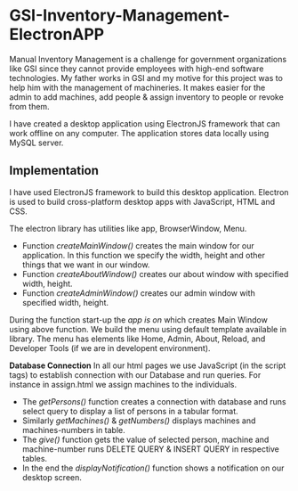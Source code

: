 # GSI-Inventory-Management-ElectronAPP
Manual Inventory Management is a challenge for government organizations like GSI since they cannot provide employees with high-end software technologies.
My father works in GSI and my motive for this project was to help him with the management of machineries.
It makes easier for the admin to add machines, add people & assign inventory to people or revoke from them.

I have created a desktop application using ElectronJS framework that can work offline on any computer. The application stores data locally using MySQL server.


## Implementation
I have used ElectronJS framework to build this desktop application. Electron is used to build cross-platform desktop apps with JavaScript, HTML and CSS.

The electron library has utilities like app, BrowserWindow, Menu.

* Function *createMainWindow()* creates the main window for our application. In this function we specify the width, height and other things that we want in our window.
* Function *createAboutWindow()* creates our about window with specified width, height.
* Function *createAdminWindow()* creates our admin window with specified width, height.

During the function start-up the *app is on* which creates Main Window using above function. We build the menu using default template available in library.
The menu has elements like Home, Admin, About, Reload, and Developer Tools (if we are in developent environment).

**Database Connection**
In all our html pages we use JavaScript (in the script tags) to establish connection with our Database and run queries.
For instance in assign.html we assign machines to the individuals.
- The *getPersons()* function creates a connection with database and runs select query to display a list of persons in a tabular format.
- Similarly *getMachines()* & *getNumbers()* displays machines and machines-numbers in table.
- The *give()* function gets the value of selected person, machine and machine-number runs DELETE QUERY & INSERT QUERY in respective tables.
- In the end the *displayNotification()* function shows a notification on our desktop screen.
